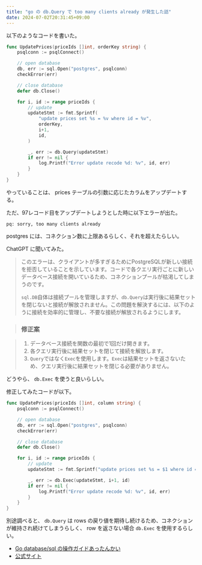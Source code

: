 ```yaml
---
title: "go の db.Query で too many clients already が発生した話"
date: 2024-07-02T20:31:45+09:00
---
```


以下のようなコードを書いた。
```go
func UpdatePrices(priceIds []int, orderKey string) {
	psqlconn := psqlConnect()

	// open database
	db, err := sql.Open("postgres", psqlconn)
	checkError(err)

	// close database
	defer db.Close()

	for i, id := range priceIds {
		// update
		updateStmt := fmt.Sprintf(
			"update prices set %s = %v where id = %v",
			orderKey,
			i+1,
			id,
		)

		_, err := db.Query(updateStmt)
		if err != nil {
			log.Printf("Error update recode %d: %v", id, err)
		}
	}
}
```

やっていることは、 prices テーブルの引数に応じたカラムをアップデートする。

ただ、97レコード目をアップデートしようとした時に以下エラーが出た。

`pq: sorry, too many clients already`

postgres には、コネクション数に上限あるらしく、それを超えたらしい。

ChatGPT に聞いてみた。

> このエラーは、クライアントが多すぎるためにPostgreSQLが新しい接続を拒否していることを示しています。コードで各クエリ実行ごとに新しいデータベース接続を開いているため、コネクションプールが枯渇してしまうのです。
>
> `sql.DB`自体は接続プールを管理しますが、`db.Query`は実行後に結果セットを閉じないと接続が解放されません。この問題を解決するには、以下のように接続を効率的に管理し、不要な接続が解放されるようにします。

> ### 修正案

>1. データベース接続を関数の最初で1回だけ開きます。
> 2. 各クエリ実行後に結果セットを閉じて接続を解放します。
> 3. `Query`ではなく`Exec`を使用します。`Exec`は結果セットを返さないため、クエリ実行後に結果セットを閉じる必要がありません。

どうやら、 `db.Exec` を使うと良いらしい。

修正してみたコードが以下。

```go
func UpdatePrices(priceIds []int, column string) {
	psqlconn := psqlConnect()

	// open database
	db, err := sql.Open("postgres", psqlconn)
	checkError(err)

	// close database
	defer db.Close()

	for i, id := range priceIds {
		// update
		updateStmt := fmt.Sprintf("update prices set %s = $1 where id = $2", column)

		_, err := db.Exec(updateStmt, i+1, id)
		if err != nil {
			log.Printf("Error update recode %d: %v", id, err)
		}
	}
}
```

別途調べると、 `db.Query` は rows の戻り値を期待し続けるため、コネクションが維持され続けてしまうらしく、 row を返さない場合 `db.Exec` を使用するらしい。

- [Go database/sql の操作ガイドあったんかい](https://sourjp.github.io/posts/go-db/)
- [公式サイト](https://pkg.go.dev/database/sql#DB.Query)
